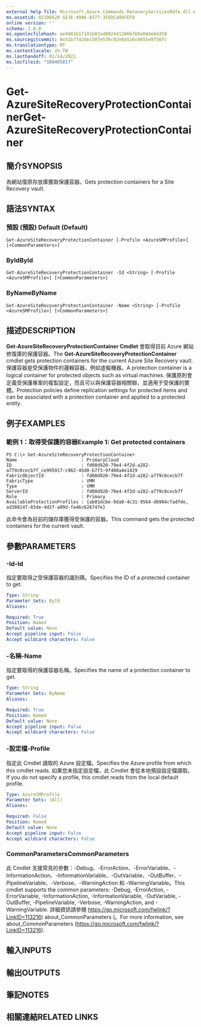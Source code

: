 ```yaml
---
external help file: Microsoft.Azure.Commands.RecoveryServicesRdfe.dll-Help.xml
ms.assetid: 02396628-5E3E-49A6-8377-3F6DC488FEF8
online version: ''
schema: 2.0.0
ms.openlocfilehash: ee948161f101b83a4892441286b760a044e64358
ms.sourcegitcommit: 0c61b7f42dec507e576c92e0a516c6655e9f50fc
ms.translationtype: MT
ms.contentlocale: zh-TW
ms.lasthandoff: 02/14/2021
ms.locfileid: "100405817"
---
```

# <span data-ttu-id="03660-101">Get-AzureSiteRecoveryProtectionContainer</span><span class="sxs-lookup"><span data-stu-id="03660-101">Get-AzureSiteRecoveryProtectionContainer</span></span>

## <span data-ttu-id="03660-102">簡介</span><span class="sxs-lookup"><span data-stu-id="03660-102">SYNOPSIS</span></span>
<span data-ttu-id="03660-103">為網站復原存放庫獲取保護容器。</span><span class="sxs-lookup"><span data-stu-id="03660-103">Gets protection containers for a Site Recovery vault.</span></span>

## <span data-ttu-id="03660-104">語法</span><span class="sxs-lookup"><span data-stu-id="03660-104">SYNTAX</span></span>

### <span data-ttu-id="03660-105">預設 (預設) </span><span class="sxs-lookup"><span data-stu-id="03660-105">Default (Default)</span></span>
```
Get-AzureSiteRecoveryProtectionContainer [-Profile <AzureSMProfile>] [<CommonParameters>]
```

### <span data-ttu-id="03660-106">ById</span><span class="sxs-lookup"><span data-stu-id="03660-106">ById</span></span>
```
Get-AzureSiteRecoveryProtectionContainer -Id <String> [-Profile <AzureSMProfile>] [<CommonParameters>]
```

### <span data-ttu-id="03660-107">ByName</span><span class="sxs-lookup"><span data-stu-id="03660-107">ByName</span></span>
```
Get-AzureSiteRecoveryProtectionContainer -Name <String> [-Profile <AzureSMProfile>] [<CommonParameters>]
```

## <span data-ttu-id="03660-108">描述</span><span class="sxs-lookup"><span data-stu-id="03660-108">DESCRIPTION</span></span>
<span data-ttu-id="03660-109">**Get-AzureSiteRecoveryProtectionContainer Cmdlet** 會取得目前 Azure 網站修復庫的保護容器。</span><span class="sxs-lookup"><span data-stu-id="03660-109">The **Get-AzureSiteRecoveryProtectionContainer** cmdlet gets protection containers for the current Azure Site Recovery vault.</span></span>
<span data-ttu-id="03660-110">保護容器是受保護物件的邏輯容器，例如虛擬機器。</span><span class="sxs-lookup"><span data-stu-id="03660-110">A protection container is a logical container for protected objects such as virtual machines.</span></span>
<span data-ttu-id="03660-111">保護原則會定義受保護專案的複製設定，而且可以與保護容器相關聯，並適用于受保護的實體。</span><span class="sxs-lookup"><span data-stu-id="03660-111">Protection policies define replication settings for protected items and can be associated with a protection container and applied to a protected entity.</span></span>

## <span data-ttu-id="03660-112">例子</span><span class="sxs-lookup"><span data-stu-id="03660-112">EXAMPLES</span></span>

### <span data-ttu-id="03660-113">範例 1：取得受保護的容器</span><span class="sxs-lookup"><span data-stu-id="03660-113">Example 1: Get protected containers</span></span>
```
PS C:\> Get-AzureSiteRecoveryProtectionContainer
Name                        : PrimaryCloud
ID                          : fd00d920-79e4-4f2d-a282-a779c0cecb7f_ce995917-c962-45d0-b7f3-9f408a4e1429
FabricObjectId              : fd00d920-79e4-4f2d-a282-a779c0cecb7f
FabricType                  : VMM
Type                        : VMM
ServerId                    : fd00d920-79e4-4f2d-a282-a779c0cecb7f
Role                        : Primary
AvailableProtectionProfiles : {ab01dcbe-9da0-4c31-9564-d6904cfadfde, ad388147-83de-4d2f-a09d-fa46c626747e}
```

<span data-ttu-id="03660-114">此命令會為目前的儲存庫獲得受保護的容器。</span><span class="sxs-lookup"><span data-stu-id="03660-114">This command gets the protected containers for the current vault.</span></span>

## <span data-ttu-id="03660-115">參數</span><span class="sxs-lookup"><span data-stu-id="03660-115">PARAMETERS</span></span>

### <span data-ttu-id="03660-116">-Id</span><span class="sxs-lookup"><span data-stu-id="03660-116">-Id</span></span>
<span data-ttu-id="03660-117">指定要取得之受保護容器的識別碼。</span><span class="sxs-lookup"><span data-stu-id="03660-117">Specifies the ID of a protected container to get.</span></span>

```yaml
Type: String
Parameter Sets: ById
Aliases: 

Required: True
Position: Named
Default value: None
Accept pipeline input: False
Accept wildcard characters: False
```

### <span data-ttu-id="03660-118">-名稱</span><span class="sxs-lookup"><span data-stu-id="03660-118">-Name</span></span>
<span data-ttu-id="03660-119">指定要取得的保護容器名稱。</span><span class="sxs-lookup"><span data-stu-id="03660-119">Specifies the name of a protection container to get.</span></span>

```yaml
Type: String
Parameter Sets: ByName
Aliases: 

Required: True
Position: Named
Default value: None
Accept pipeline input: False
Accept wildcard characters: False
```

### <span data-ttu-id="03660-120">-設定檔</span><span class="sxs-lookup"><span data-stu-id="03660-120">-Profile</span></span>
<span data-ttu-id="03660-121">指定此 Cmdlet 讀取的 Azure 設定檔。</span><span class="sxs-lookup"><span data-stu-id="03660-121">Specifies the Azure profile from which this cmdlet reads.</span></span>
<span data-ttu-id="03660-122">如果您未指定設定檔，此 Cmdlet 會從本地預設設定檔讀取。</span><span class="sxs-lookup"><span data-stu-id="03660-122">If you do not specify a profile, this cmdlet reads from the local default profile.</span></span>

```yaml
Type: AzureSMProfile
Parameter Sets: (All)
Aliases: 

Required: False
Position: Named
Default value: None
Accept pipeline input: False
Accept wildcard characters: False
```

### <span data-ttu-id="03660-123">CommonParameters</span><span class="sxs-lookup"><span data-stu-id="03660-123">CommonParameters</span></span>
<span data-ttu-id="03660-124">此 Cmdlet 支援常見的參數：-Debug、-ErrorAction、-ErrorVariable、-InformationAction、-InformationVariable、-OutVariable、-OutBuffer、-PipelineVariable、-Verbose、-WarningAction 和 -WarningVariable。</span><span class="sxs-lookup"><span data-stu-id="03660-124">This cmdlet supports the common parameters: -Debug, -ErrorAction, -ErrorVariable, -InformationAction, -InformationVariable, -OutVariable, -OutBuffer, -PipelineVariable, -Verbose, -WarningAction, and -WarningVariable.</span></span> <span data-ttu-id="03660-125">詳細資訊請參閱 https://go.microsoft.com/fwlink/?LinkID=113216) about_CommonParameters (。</span><span class="sxs-lookup"><span data-stu-id="03660-125">For more information, see about_CommonParameters (https://go.microsoft.com/fwlink/?LinkID=113216).</span></span>

## <span data-ttu-id="03660-126">輸入</span><span class="sxs-lookup"><span data-stu-id="03660-126">INPUTS</span></span>

## <span data-ttu-id="03660-127">輸出</span><span class="sxs-lookup"><span data-stu-id="03660-127">OUTPUTS</span></span>

## <span data-ttu-id="03660-128">筆記</span><span class="sxs-lookup"><span data-stu-id="03660-128">NOTES</span></span>

## <span data-ttu-id="03660-129">相關連結</span><span class="sxs-lookup"><span data-stu-id="03660-129">RELATED LINKS</span></span>




